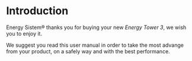 # Introduction

Energy Sistem® thanks you for buying your new *Energy Tower 3*, we wish you to enjoy it.

We suggest you read this user manual in order to take the most advange from your product, on a safely way and with the best performance.


